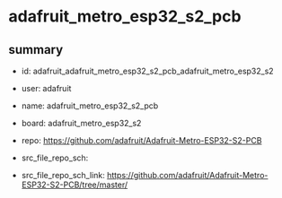 # adafruit_metro_esp32_s2_pcb
 
## summary 
* id: adafruit_adafruit_metro_esp32_s2_pcb_adafruit_metro_esp32_s2
* user: adafruit
* name: adafruit_metro_esp32_s2_pcb
* board: adafruit_metro_esp32_s2
* repo: https://github.com/adafruit/Adafruit-Metro-ESP32-S2-PCB



* src_file_repo_sch: 
* src_file_repo_sch_link: https://github.com/adafruit/Adafruit-Metro-ESP32-S2-PCB/tree/master/




